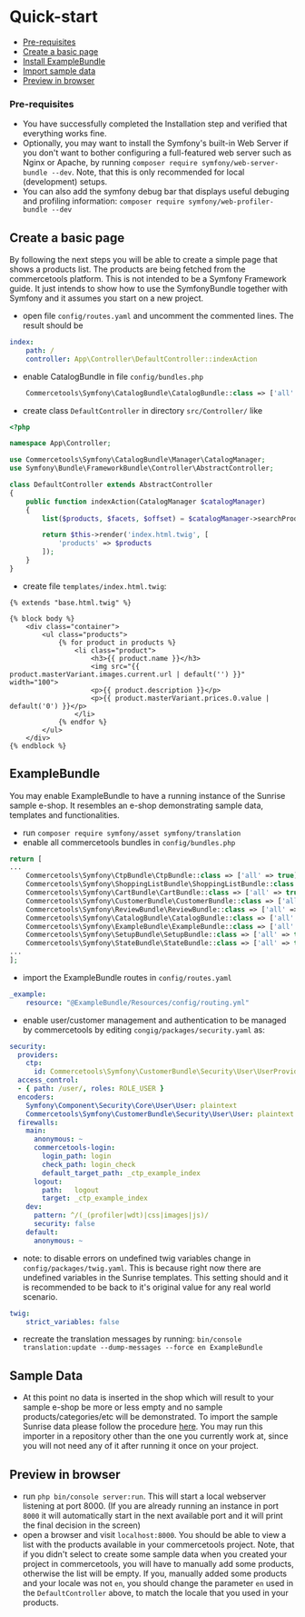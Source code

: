 # Quick-start

  * [Pre-requisites](#pre-requisites)
  * [Create a basic page](#create-a-basic-page)
  * [Install ExampleBundle](#examplebundle)
  * [Import sample data](#sample-data)
  * [Preview in browser](#preview-in-browser)

### Pre-requisites

* You have successfully completed the Installation step and verified that everything works fine.
* Optionally, you may want to install the Symfony's built-in Web Server if you don't want
to bother configuring a full-featured web server such as Nginx or Apache, by running
`composer require symfony/web-server-bundle --dev`. Note, that this is only recommended
for local (development) setups.
* You can also add the symfony debug bar that displays useful debuging and profiling information:
`composer require symfony/web-profiler-bundle --dev`



## Create a basic page

By following the next steps you will be able to create a simple page that shows a products list.
The products are being fetched from the commercetools platform. This is not intended to be
a Symfony Framework guide. It just intends to show how to use the SymfonyBundle together
with Symfony and it assumes you start on a new project.

* open file `config/routes.yaml` and uncomment the commented lines. The result should be
```yaml
index:
    path: /
    controller: App\Controller\DefaultController::indexAction
```

* enable CatalogBundle in file `config/bundles.php`
```php
    Commercetools\Symfony\CatalogBundle\CatalogBundle::class => ['all' => true],
```

* create class `DefaultController` in directory `src/Controller/` like

```php
<?php

namespace App\Controller;

use Commercetools\Symfony\CatalogBundle\Manager\CatalogManager;
use Symfony\Bundle\FrameworkBundle\Controller\AbstractController;

class DefaultController extends AbstractController
{
    public function indexAction(CatalogManager $catalogManager)
    {
        list($products, $facets, $offset) = $catalogManager->searchProducts('en');

        return $this->render('index.html.twig', [
            'products' => $products
        ]);
    }
}
```
* create file `templates/index.html.twig`:

```twig
{% extends "base.html.twig" %}

{% block body %}
    <div class="container">
        <ul class="products">
            {% for product in products %}
                <li class="product">
                    <h3>{{ product.name }}</h3>
                    <img src="{{ product.masterVariant.images.current.url | default('') }}" width="100">
                    <p>{{ product.description }}</p>
                    <p>{{ product.masterVariant.prices.0.value | default('0') }}</p>
                </li>
            {% endfor %}
        </ul>
    </div>
{% endblock %}
```

## ExampleBundle

You may enable ExampleBundle to have a running instance of the Sunrise sample e-shop. It
resembles an e-shop demonstrating sample data, templates and functionalities.

* run `composer require symfony/asset symfony/translation`
* enable all commercetools bundles in `config/bundles.php`
```php
return [
...
    Commercetools\Symfony\CtpBundle\CtpBundle::class => ['all' => true],
    Commercetools\Symfony\ShoppingListBundle\ShoppingListBundle::class => ['all' => true],
    Commercetools\Symfony\CartBundle\CartBundle::class => ['all' => true],
    Commercetools\Symfony\CustomerBundle\CustomerBundle::class => ['all' => true],
    Commercetools\Symfony\ReviewBundle\ReviewBundle::class => ['all' => true],
    Commercetools\Symfony\CatalogBundle\CatalogBundle::class => ['all' => true],
    Commercetools\Symfony\ExampleBundle\ExampleBundle::class => ['all' => true],
    Commercetools\Symfony\SetupBundle\SetupBundle::class => ['all' => true],
    Commercetools\Symfony\StateBundle\StateBundle::class => ['all' => true],
...
];
```
* import the ExampleBundle routes in `config/routes.yaml`
```yaml
_example:
    resource: "@ExampleBundle/Resources/config/routing.yml"
```

* enable user/customer management and authentication to be managed by commercetools
by editing `congig/packages/security.yaml` as:
```yaml
security:
  providers:
    ctp:
      id: Commercetools\Symfony\CustomerBundle\Security\User\UserProvider
  access_control:
  - { path: /user/, roles: ROLE_USER }
  encoders:
    Symfony\Component\Security\Core\User\User: plaintext
    Commercetools\Symfony\CustomerBundle\Security\User\User: plaintext
  firewalls:
    main:
      anonymous: ~
      commercetools-login:
        login_path: login
        check_path: login_check
        default_target_path: _ctp_example_index
      logout:
        path:   logout
        target: _ctp_example_index
    dev:
      pattern: ^/(_(profiler|wdt)|css|images|js)/
      security: false
    default:
      anonymous: ~
```
* note: to disable errors on undefined twig variables change in `config/packages/twig.yaml`. This is
because right now there are undefined variables in the Sunrise templates. This setting should and it is
recommended to be back to it's original value for any real world scenario.
```yaml
twig:
    strict_variables: false
```

* recreate the translation messages by running:
`bin/console translation:update --dump-messages --force en ExampleBundle`

## Sample Data

* At this point no data is inserted in the shop which will result to your sample e-shop be
more or less empty and no sample products/categories/etc
will be demonstrated. To import the sample Sunrise data please follow the procedure
[here](https://github.com/commercetools/commercetools-sunrise-data/). You may run this importer
in a repository other than the one you currently work at, since you will not need any of it
after running it once on your project.



## Preview in browser

* run `php bin/console server:run`. This will start a local webserver listening at port 8000.
(If you are already running an instance in port `8000` it will automatically start in the
next available port and it will print the final decision in the screen)
* open a browser and visit `localhost:8000`. You should be able to view a list with the products
available in your commercetools project. Note, that if you didn't select to create some sample data when you
created your project in commercetools, you will have to manually add some products, otherwise
the list will be empty. If you, manually added some products and your locale was not `en`,
you should change the parameter `en` used in the `DefaultController` above, to match the
locale that you used in your products.
